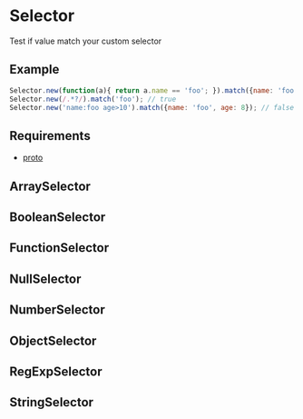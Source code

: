 Selector
=============

Test if value match your custom selector

## Example

```javascript
Selector.new(function(a){ return a.name == 'foo'; }).match({name: 'foo'}); // true
Selector.new(/.*?/).match('foo'); // true
Selector.new('name:foo age>10').match({name: 'foo', age: 8}); // false
```

## Requirements

- [proto](../proto)

## ArraySelector

## BooleanSelector

## FunctionSelector

## NullSelector

## NumberSelector

## ObjectSelector

## RegExpSelector

## StringSelector